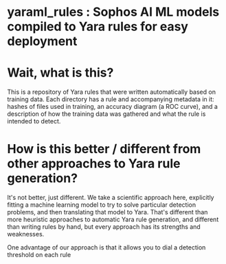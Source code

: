 # yaraml_rules : Sophos AI ML models compiled to Yara rules for easy deployment

Wait, what is this?
===============

This is a repository of Yara rules that were written automatically based on training data.  Each directory has a rule and accompanying metadata in it: hashes of files used in training, an accuracy diagram (a ROC curve), and a description of how the training data was gathered and what the rule is intended to detect.

How is this better / different from other approaches to Yara rule generation?
======

It's not better, just different.  We take a scientific approach here, explicitly fitting a machine learning model to try to solve particular detection problems, and then translating that model to Yara.  That's different than more heuristic approaches to automatic Yara rule generation, and different than writing rules by hand, but every approach has its strengths and weaknesses.

One advantage of our approach is that it allows you to dial a detection threshold on each rule
